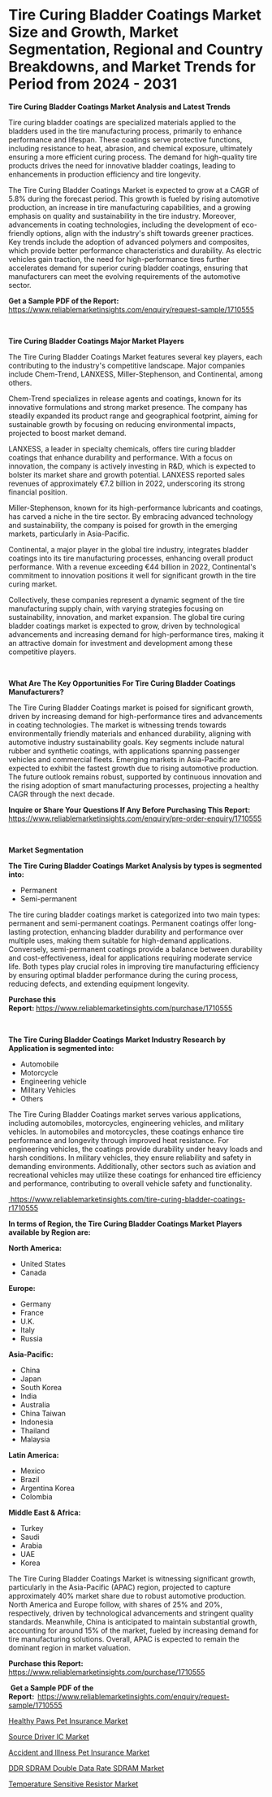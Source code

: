 <p><h1>Tire Curing Bladder Coatings Market Size and Growth, Market Segmentation, Regional and Country Breakdowns, and Market Trends for Period from 2024 -  2031</h1></p><p><strong>Tire Curing Bladder Coatings Market Analysis and Latest Trends</strong></p>
<p><p>Tire curing bladder coatings are specialized materials applied to the bladders used in the tire manufacturing process, primarily to enhance performance and lifespan. These coatings serve protective functions, including resistance to heat, abrasion, and chemical exposure, ultimately ensuring a more efficient curing process. The demand for high-quality tire products drives the need for innovative bladder coatings, leading to enhancements in production efficiency and tire longevity.</p><p>The Tire Curing Bladder Coatings Market is expected to grow at a CAGR of 5.8% during the forecast period. This growth is fueled by rising automotive production, an increase in tire manufacturing capabilities, and a growing emphasis on quality and sustainability in the tire industry. Moreover, advancements in coating technologies, including the development of eco-friendly options, align with the industry's shift towards greener practices. Key trends include the adoption of advanced polymers and composites, which provide better performance characteristics and durability. As electric vehicles gain traction, the need for high-performance tires further accelerates demand for superior curing bladder coatings, ensuring that manufacturers can meet the evolving requirements of the automotive sector.</p></p>
<p><strong>Get a Sample PDF of the Report:&nbsp;</strong> <a href="https://www.reliablemarketinsights.com/enquiry/request-sample/1710555?utm_campaign=1197&utm_medium=2&utm_source=Github&utm_content=ia&utm_term=22102024&utm_id=tire-curing-bladder-coatings">https://www.reliablemarketinsights.com/enquiry/request-sample/1710555</a></p>
<p>&nbsp;</p>
<p><strong>Tire Curing Bladder Coatings Major Market Players</strong></p>
<p><p>The Tire Curing Bladder Coatings Market features several key players, each contributing to the industry's competitive landscape. Major companies include Chem-Trend, LANXESS, Miller-Stephenson, and Continental, among others.</p><p>Chem-Trend specializes in release agents and coatings, known for its innovative formulations and strong market presence. The company has steadily expanded its product range and geographical footprint, aiming for sustainable growth by focusing on reducing environmental impacts, projected to boost market demand.</p><p>LANXESS, a leader in specialty chemicals, offers tire curing bladder coatings that enhance durability and performance. With a focus on innovation, the company is actively investing in R&D, which is expected to bolster its market share and growth potential. LANXESS reported sales revenues of approximately €7.2 billion in 2022, underscoring its strong financial position.</p><p>Miller-Stephenson, known for its high-performance lubricants and coatings, has carved a niche in the tire sector. By embracing advanced technology and sustainability, the company is poised for growth in the emerging markets, particularly in Asia-Pacific.</p><p>Continental, a major player in the global tire industry, integrates bladder coatings into its tire manufacturing processes, enhancing overall product performance. With a revenue exceeding €44 billion in 2022, Continental's commitment to innovation positions it well for significant growth in the tire curing market.</p><p>Collectively, these companies represent a dynamic segment of the tire manufacturing supply chain, with varying strategies focusing on sustainability, innovation, and market expansion. The global tire curing bladder coatings market is expected to grow, driven by technological advancements and increasing demand for high-performance tires, making it an attractive domain for investment and development among these competitive players.</p></p>
<p>&nbsp;</p>
<p><strong>What Are The Key Opportunities For Tire Curing Bladder Coatings Manufacturers?</strong></p>
<p><p>The Tire Curing Bladder Coatings market is poised for significant growth, driven by increasing demand for high-performance tires and advancements in coating technologies. The market is witnessing trends towards environmentally friendly materials and enhanced durability, aligning with automotive industry sustainability goals. Key segments include natural rubber and synthetic coatings, with applications spanning passenger vehicles and commercial fleets. Emerging markets in Asia-Pacific are expected to exhibit the fastest growth due to rising automotive production. The future outlook remains robust, supported by continuous innovation and the rising adoption of smart manufacturing processes, projecting a healthy CAGR through the next decade.</p></p>
<p><strong>Inquire or Share Your Questions If Any Before Purchasing This Report:</strong> <a href="https://www.reliablemarketinsights.com/enquiry/pre-order-enquiry/1710555?utm_campaign=1197&utm_medium=2&utm_source=Github&utm_content=ia&utm_term=22102024&utm_id=tire-curing-bladder-coatings">https://www.reliablemarketinsights.com/enquiry/pre-order-enquiry/1710555</a></p>
<p>&nbsp;</p>
<p><strong>Market Segmentation</strong></p>
<p><strong>The Tire Curing Bladder Coatings Market Analysis by types is segmented into:</strong></p>
<p><ul><li>Permanent</li><li>Semi-permanent</li></ul></p>
<p><p>The tire curing bladder coatings market is categorized into two main types: permanent and semi-permanent coatings. Permanent coatings offer long-lasting protection, enhancing bladder durability and performance over multiple uses, making them suitable for high-demand applications. Conversely, semi-permanent coatings provide a balance between durability and cost-effectiveness, ideal for applications requiring moderate service life. Both types play crucial roles in improving tire manufacturing efficiency by ensuring optimal bladder performance during the curing process, reducing defects, and extending equipment longevity.</p></p>
<p><strong>Purchase this Report:&nbsp;</strong><a href="https://www.reliablemarketinsights.com/purchase/1710555?utm_campaign=1197&utm_medium=2&utm_source=Github&utm_content=ia&utm_term=22102024&utm_id=tire-curing-bladder-coatings">https://www.reliablemarketinsights.com/purchase/1710555</a></p>
<p>&nbsp;</p>
<p><strong>The Tire Curing Bladder Coatings Market Industry Research by Application is segmented into:</strong></p>
<p><ul><li>Automobile</li><li>Motorcycle</li><li>Engineering vehicle</li><li>Military Vehicles</li><li>Others</li></ul></p>
<p><p>The Tire Curing Bladder Coatings market serves various applications, including automobiles, motorcycles, engineering vehicles, and military vehicles. In automobiles and motorcycles, these coatings enhance tire performance and longevity through improved heat resistance. For engineering vehicles, the coatings provide durability under heavy loads and harsh conditions. In military vehicles, they ensure reliability and safety in demanding environments. Additionally, other sectors such as aviation and recreational vehicles may utilize these coatings for enhanced tire efficiency and performance, contributing to overall vehicle safety and functionality.</p></p>
<p><a href="https://www.reliablemarketinsights.com/tire-curing-bladder-coatings-r1710555?utm_campaign=1197&utm_medium=2&utm_source=Github&utm_content=ia&utm_term=22102024&utm_id=tire-curing-bladder-coatings">&nbsp;https://www.reliablemarketinsights.com/tire-curing-bladder-coatings-r1710555</a></p>
<p><strong>In terms of Region, the Tire Curing Bladder Coatings Market Players available by Region are:</strong></p>
<p>
    <p> <strong> North America: </strong>
        <ul>
            <li>United States</li>
            <li>Canada</li>
        </ul>
        </p> 
    <p> <strong> Europe: </strong>
        <ul>
            <li>Germany</li>
            <li>France</li>
            <li>U.K.</li>
            <li>Italy</li>
            <li>Russia</li>
        </ul>
        </p> 
    <p> <strong> Asia-Pacific: </strong>
        <ul>
            <li>China</li>
            <li>Japan</li>
            <li>South Korea</li>
            <li>India</li>
            <li>Australia</li>
            <li>China Taiwan</li>
            <li>Indonesia</li>
            <li>Thailand</li>
            <li>Malaysia</li>
        </ul>
        </p> 
    <p> <strong> Latin America: </strong>
        <ul>
            <li>Mexico</li>
            <li>Brazil</li>
            <li>Argentina Korea</li>
            <li>Colombia</li>
        </ul>
        </p> 
    <p> <strong> Middle East & Africa: </strong>
        <ul>
            <li>Turkey</li>
            <li>Saudi</li>
            <li>Arabia</li>
            <li>UAE</li>
            <li>Korea</li>
        </ul>
    </p>
    </p>
<p><p>The Tire Curing Bladder Coatings Market is witnessing significant growth, particularly in the Asia-Pacific (APAC) region, projected to capture approximately 40% market share due to robust automotive production. North America and Europe follow, with shares of 25% and 20%, respectively, driven by technological advancements and stringent quality standards. Meanwhile, China is anticipated to maintain substantial growth, accounting for around 15% of the market, fueled by increasing demand for tire manufacturing solutions. Overall, APAC is expected to remain the dominant region in market valuation.</p></p>
<p><strong>Purchase this Report: </strong><a href="https://www.reliablemarketinsights.com/purchase/1710555?utm_campaign=1197&utm_medium=2&utm_source=Github&utm_content=ia&utm_term=22102024&utm_id=tire-curing-bladder-coatings">https://www.reliablemarketinsights.com/purchase/1710555</a></p>
<p>&nbsp;<strong>Get a Sample PDF of the Report:&nbsp;&nbsp;</strong><a href="https://www.reliablemarketinsights.com/enquiry/request-sample/1710555?utm_campaign=1197&utm_medium=2&utm_source=Github&utm_content=ia&utm_term=22102024&utm_id=tire-curing-bladder-coatings">https://www.reliablemarketinsights.com/enquiry/request-sample/1710555</a></p>
<p><strong></strong></p>
<p><p><a href="https://www.linkedin.com/pulse/strategic-roadmap-success-global-healthy-paws-pet-insurance-waa9e?utm_campaign=1197&utm_medium=2&utm_source=Github&utm_content=ia&utm_term=22102024&utm_id=tire-curing-bladder-coatings">Healthy Paws Pet Insurance Market</a></p><p><a href="https://www.linkedin.com/pulse/source-driver-ic-market-size-growth-industry-analysis-segmentation-jlugf?utm_campaign=1197&utm_medium=2&utm_source=Github&utm_content=ia&utm_term=22102024&utm_id=tire-curing-bladder-coatings">Source Driver IC Market</a></p><p><a href="https://www.linkedin.com/pulse/accident-illness-pet-insurance-spectrum-usage-patterns-r9yxe?utm_campaign=1197&utm_medium=2&utm_source=Github&utm_content=ia&utm_term=22102024&utm_id=tire-curing-bladder-coatings">Accident and Illness Pet Insurance Market</a></p><p><a href="https://www.linkedin.com/pulse/ddr-sdram-double-data-rate-market-outlook-complete-industry-ezkqf?utm_campaign=1197&utm_medium=2&utm_source=Github&utm_content=ia&utm_term=22102024&utm_id=tire-curing-bladder-coatings">DDR SDRAM Double Data Rate SDRAM Market</a></p><p><a href="https://www.linkedin.com/pulse/temperature-sensitive-resistor-market-research-report-exploring-b722f?utm_campaign=1197&utm_medium=2&utm_source=Github&utm_content=ia&utm_term=22102024&utm_id=tire-curing-bladder-coatings">Temperature Sensitive Resistor Market</a></p></p>